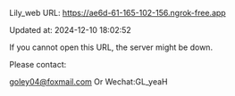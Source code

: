 Lily_web URL: https://ae6d-61-165-102-156.ngrok-free.app

Updated at: 2024-12-10 18:02:52

If you cannot open this URL, the server might be down.

Please contact: 

goley04@foxmail.com Or Wechat:GL_yeaH